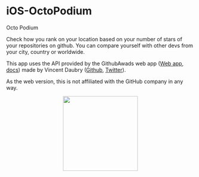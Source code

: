 # iOS-OctoPodium
Octo Podium

Check how you rank on your location based on your number of stars of your repositories on github. You can compare yourself with other devs from your city, country or worldwide.

This app uses the API provided by the GithubAwads web app ([Web app](http://github-awards.com/), [docs](http://github-awards.com/docs)) made by Vincent Daubry ([Github](https://github.com/vdaubry), [Twitter](https://twitter.com/vdaubry)).

As the web version, this is not affiliated with the GitHub company in any way.

<p align="center">
  <img src="https://dl.dropboxusercontent.com/u/2001692/imagesshelf/iOSGithubAwards/githubawards16-01-2016.gif" width="200px"> 
</p>
